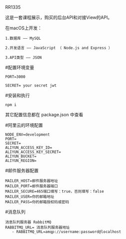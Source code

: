 RR1335 

这是一套课程展示，购买的后台API和对接View的API。

在macOS上开发：

    1.数据库 —— MySQL

    2.开发语言 —— JavaScript （ Node.js and Express ）

    3.API类型 —— JSON


#配置环境变量

    PORT=3000

    SECRET= your secret jwt 

#安装和执行

    npm i 

其它配置信息都在 package.json 中查看

#阿里云的环境配置

    NODE_ENV=development
    PORT=
    SECRET=
    ALIYUN_ACCESS_KEY_ID=
    ALIYUN_ACCESS_KEY_SECRET=
    ALIYUN_BUCKET=
    ALIYUN_REGION=

#邮件服务器配置

    MAILER_HOST=邮件服务器地址
    MAILER_PORT=邮件服务器端口
    MAILER_SECURE=465端口填写：true，否则填写：false
    MAILER_USER=你的邮箱地址
    MAILER_PASS=你的邮箱授权码或密码

#消息队列

    消息队列服务器 RabbitMQ
    RABBITMQ_URL= 消息队列服务器地址
       - RABBITMQ_URL=amqp://username:password@localhost
